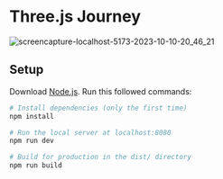 # Three.js Journey
![screencapture-localhost-5173-2023-10-10-20_46_21](https://github.com/sara-mohammed96/galaxy-threejs/assets/63727924/625f7e99-eaf4-47a6-aab7-cc515ded3e2c)

## Setup
Download [Node.js](https://nodejs.org/en/download/).
Run this followed commands:

``` bash
# Install dependencies (only the first time)
npm install

# Run the local server at localhost:8080
npm run dev

# Build for production in the dist/ directory
npm run build
```
